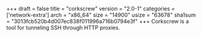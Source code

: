 +++
draft = false
title = "corkscrew"
version = "2.0-1"
categories = ['network-extra']
arch = "x86_64"
size = "14900"
usize = "63678"
sha1sum = "3013fcb520b4d007ec838f011996a716b0794e3f"
+++
Corkscrew is a tool for tunneling SSH through HTTP proxies.
